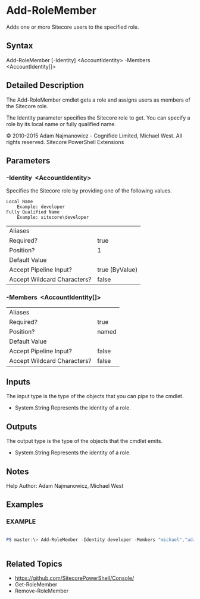 # Add-RoleMember 
 
Adds one or more Sitecore users to the specified role. 
 
## Syntax 
 
Add-RoleMember [-Identity] &lt;AccountIdentity&gt; -Members &lt;AccountIdentity[]&gt; 
 
 
## Detailed Description 
 
The Add-RoleMember cmdlet gets a role and assigns users as members of the Sitecore role.

The Identity parameter specifies the Sitecore role to get. You can specify a role by its local name or fully qualified name. 
 
© 2010-2015 Adam Najmanowicz - Cognifide Limited, Michael West. All rights reserved. Sitecore PowerShell Extensions 
 
## Parameters 
 
### -Identity&nbsp; &lt;AccountIdentity&gt; 
 
Specifies the Sitecore role by providing one of the following values.

    Local Name
        Example: developer
    Fully Qualified Name
        Example: sitecore\developer 
 
<table>
    <thead></thead>
    <tbody>
        <tr>
            <td>Aliases</td>
            <td></td>
        </tr>
        <tr>
            <td>Required?</td>
            <td>true</td>
        </tr>
        <tr>
            <td>Position?</td>
            <td>1</td>
        </tr>
        <tr>
            <td>Default Value</td>
            <td></td>
        </tr>
        <tr>
            <td>Accept Pipeline Input?</td>
            <td>true (ByValue)</td>
        </tr>
        <tr>
            <td>Accept Wildcard Characters?</td>
            <td>false</td>
        </tr>
    </tbody>
</table> 
 
### -Members&nbsp; &lt;AccountIdentity[]&gt; 
 
 
 
<table>
    <thead></thead>
    <tbody>
        <tr>
            <td>Aliases</td>
            <td></td>
        </tr>
        <tr>
            <td>Required?</td>
            <td>true</td>
        </tr>
        <tr>
            <td>Position?</td>
            <td>named</td>
        </tr>
        <tr>
            <td>Default Value</td>
            <td></td>
        </tr>
        <tr>
            <td>Accept Pipeline Input?</td>
            <td>false</td>
        </tr>
        <tr>
            <td>Accept Wildcard Characters?</td>
            <td>false</td>
        </tr>
    </tbody>
</table> 
 
## Inputs 
 
The input type is the type of the objects that you can pipe to the cmdlet. 
 
* System.String
Represents the identity of a role. 
 
## Outputs 
 
The output type is the type of the objects that the cmdlet emits. 
 
* System.String
Represents the identity of a role. 
 
## Notes 
 
Help Author: Adam Najmanowicz, Michael West 
 
## Examples 
 
### EXAMPLE 
 
 
 
```powershell   
 
PS master:\> Add-RoleMember -Identity developer -Members "michael","adam","mike" 
 
``` 
 
## Related Topics 
 
* <a href='https://github.com/SitecorePowerShell/Console/' target='_blank'>https://github.com/SitecorePowerShell/Console/</a><br/>
* Get-RoleMember
* Remove-RoleMember


